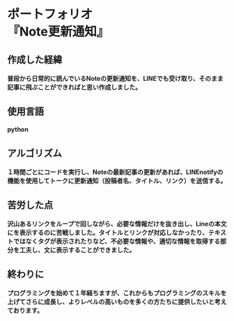 # ポートフォリオ　　　　　　　　　　　　　　　　　　　　　　　　　　　『Note更新通知』

## **作成した経緯**
  
#### 普段から日常的に読んでいるNoteの更新通知を、LINEでも受け取り、そのまま記事に飛ぶことができればと思い作成しました。

## **使用言語**
#### python


## **アルゴリズム**
#### １時間ごとにコードを実行し、Noteの最新記事の更新があれば、LINEnotifyの機能を使用してトークに更新通知（投稿者名、タイトル、リンク）を送信する。

## **苦労した点**
#### 沢山あるリンクをループで回しながら、必要な情報だけを抜き出し、Lineの本文にを表示するのに苦戦しました。タイトルとリンクが対応しなかったり、テキストではなくタグが表示されたりなど、不必要な情報や、適切な情報を取得する部分を工夫し、文に表示することができました。

## **終わりに**
#### プログラミングを始めて１年経ちますが、これからもプログラミングのスキルを上げてさらに成長し、よりレベルの高いものを多くの方たちに提供したいと考えております。
